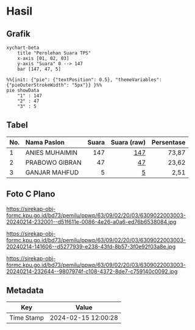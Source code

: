 # Hasil

## Grafik

```mermaid
xychart-beta
    title "Perolehan Suara TPS"
    x-axis [01, 02, 03]
    y-axis "Suara" 0 --> 147
    bar [147, 47, 5]
```

```mermaid
%%{init: {"pie": {"textPosition": 0.5}, "themeVariables": {"pieOuterStrokeWidth": "5px"}} }%%
pie showData
    "1" : 147
    "2" : 47
    "3" : 5
```

## Tabel

| No. | Nama Paslon    | Suara | Suara (raw) | Persentase |
|:--- |:-------------- | -----:| -----------:| ----------:|
| 1   | ANIES MUHAIMIN | 147   | [147][p-1]  | 73,87      |
| 2   | PRABOWO GIBRAN | 47    | [47][p-2]   | 23,62      |
| 3   | GANJAR MAHFUD  | 5     | [5][p-3]    | 2,51       |


[p-1]: https://github.com/gigit-pemilu/pemilu-2024/blob/main/pilpres/hitung-suara/sub/63-kalimantan-selatan/sub/09-tabalong/sub/02-kelua/sub/2003-telaga-itar/sub/003-tps/sub/paslon-1.txt
[p-2]: https://github.com/gigit-pemilu/pemilu-2024/blob/main/pilpres/hitung-suara/sub/63-kalimantan-selatan/sub/09-tabalong/sub/02-kelua/sub/2003-telaga-itar/sub/003-tps/sub/paslon-2.txt
[p-3]: https://github.com/gigit-pemilu/pemilu-2024/blob/main/pilpres/hitung-suara/sub/63-kalimantan-selatan/sub/09-tabalong/sub/02-kelua/sub/2003-telaga-itar/sub/003-tps/sub/paslon-3.txt

## Foto C Plano

https://sirekap-obj-formc.kpu.go.id/bd73/pemilu/ppwp/63/09/02/20/03/6309022003003-20240214-232001--d51f611e-0086-4e26-a0a6-ed76b6538084.jpg

https://sirekap-obj-formc.kpu.go.id/bd73/pemilu/ppwp/63/09/02/20/03/6309022003003-20240214-141606--d5277939-e238-43fd-8b57-3f0e92f03a8e.jpg

https://sirekap-obj-formc.kpu.go.id/bd73/pemilu/ppwp/63/09/02/20/03/6309022003003-20240214-232644--9807974f-c108-4372-8de7-c759140c0092.jpg


## Metadata

| Key        | Value               |
| ---------- | ------------------- |
| Time Stamp | 2024-02-15 12:00:28 |



